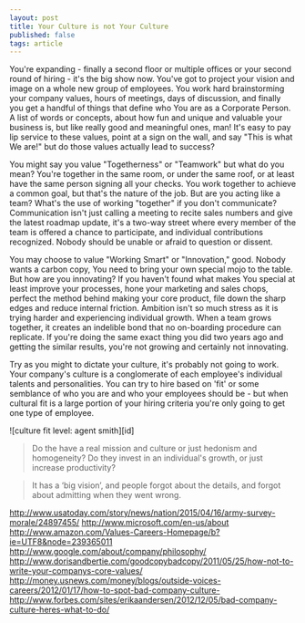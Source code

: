```yaml
---
layout: post
title: Your Culture is not Your Culture
published: false
tags: article
---
```


You're expanding - finally a second floor or multiple offices or your second round of hiring - it's the big show now.
You've got to project your vision and image on a whole new group of employees.
You work hard brainstorming your company values, hours of meetings, days of discussion, and finally you get a handful of things that define who You are as a Corporate Person.
A list of words or concepts, about how fun and unique and valuable your business is, but like really good and meaningful ones, man!
It's easy to pay lip service to these values, point at a sign on the wall, and say "This is what We are!" but do those values actually lead to success?

You might say you value "Togetherness" or "Teamwork" but what do you mean?
You're together in the same room, or under the same roof, or at least have the
same person signing all your checks. You work together to achieve a common
goal, but that's the nature of the job. But are you acting like a team? What's the use of working "together"
if you don't communicate? Communication isn't just calling a meeting
to recite sales numbers and give the latest roadmap update, it's a two-way
street where every member of the team is offered a chance to participate, and
individual contributions recognized. Nobody should be unable or afraid to question or dissent.

You may choose to value "Working Smart" or "Innovation," good.
Nobody wants a carbon copy, You need to bring your own special mojo to the table.
But how are you innovating?
If you haven't found what makes You special at least improve your processes, hone your marketing and sales chops, perfect the method behind making your core product, file down the sharp edges and reduce internal friction.
Ambition isn't so much stress as it is trying harder and experiencing individual growth.
When a team grows together, it creates an indelible bond that no on-boarding procedure can replicate.
If you're doing the same exact thing you did two years ago and getting the similar results, you're not growing and certainly not innovating.

Try as you might to dictate your culture, it's probably not going to work.
Your company's culture is a conglomerate of each employee's individual talents and personalities.
You can try to hire based on 'fit' or some semblance of who you are and who your employees should be - but when cultural fit is a large portion of your hiring criteria you're only going to get one type of employee.

![culture fit level: agent smith][id]

> Do the have a real mission and culture or just hedonism and homogeneity? Do they invest in an individual's growth, or just increase productivity?

> It has a ‘big vision’, and people forgot about the details, and forgot about admitting when they went wrong.



http://www.usatoday.com/story/news/nation/2015/04/16/army-survey-morale/24897455/
http://www.microsoft.com/en-us/about
http://www.amazon.com/Values-Careers-Homepage/b?ie=UTF8&node=239365011
http://www.google.com/about/company/philosophy/
http://www.dorisandbertie.com/goodcopybadcopy/2011/05/25/how-not-to-write-your-companys-core-values/
http://money.usnews.com/money/blogs/outside-voices-careers/2012/01/17/how-to-spot-bad-company-culture-
http://www.forbes.com/sites/erikaandersen/2012/12/05/bad-company-culture-heres-what-to-do/
